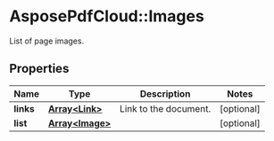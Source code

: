 ﻿# AsposePdfCloud::Images
List of page images.

## Properties
Name | Type | Description | Notes
------------ | ------------- | ------------- | -------------
**links** | [**Array&lt;Link&gt;**](Link.md) | Link to the document. | [optional] 
**list** | [**Array&lt;Image&gt;**](Image.md) |  | [optional] 


